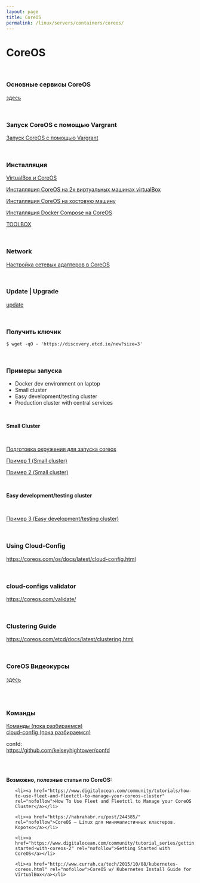 ```yaml
---
layout: page
title: CoreOS
permalink: /linux/servers/containers/coreos/
---
```


# CoreOS

<br/>

### Основные сервисы CoreOS

[здесь](/linux/servers/containers/coreos/services/)

<br/>

### Запуск CoreOS с помощью Vargrant

[Запуск CoreOS с помощью Vargrant](/linux/servers/containers/coreos/vagrant-coreos/)

<br/>

### Инсталляция

[VirtualBox и CoreOS](/linux/servers/containers/coreos/install/virtualbox-coreos/)

[Инсталляция CoreOS на 2х виртуальных машинах virtualBox](/linux/servers/containers/coreos/install/virtualbox-coreos-2-machines/)

[Инсталляция CoreOS на хостовую машину](/linux/servers/containers/coreos/install/on-host-machine/)

[Инсталляция Docker Compose на CoreOS](/linux/servers/containers/coreos/install/docker-compose/)

<!-- [Инсталляция Python на CoreOS](https://github.com/sysadm-ru/python-on-coreos/blob/master/install-python-on-coreos.sh) -->

[TOOLBOX](/linux/servers/containers/coreos/toolbox/)

<br/>

### Network

[Настройка сетевых адаптеров в CoreOS](/linux/servers/containers/coreos/network/)

<br/>

### Update | Upgrade

[update](/linux/servers/containers/coreos/update/)

<br/>

### Получить ключик

    $ wget -qO - 'https://discovery.etcd.io/new?size=3'

<!-- /	#	ip	-4	addr	|	grep	inet -->

<br/>

### Примеры запуска


-   Docker dev environment on laptop
-   Small cluster
-   Easy development/testing cluster
-   Production cluster with central services

<br/>

**Small Cluster**

<br/>

[Подготовка окружения для запуска coreos](/linux/servers/containers/coreos/example/env/)

[Пример 1 (Small cluster)](/linux/servers/containers/coreos/example/01/)

[Пример 2 (Small cluster)](/linux/servers/containers/coreos/example/02/)

<br/>

**Easy development/testing cluster**

<br/>


[Пример 3 (Easy development/testing cluster)](/linux/servers/containers/coreos/example/03/)

<br/>

### Using Cloud-Config

https://coreos.com/os/docs/latest/cloud-config.html

<br/>

### cloud-configs validator

https://coreos.com/validate/

<br/>

### Clustering Guide

https://coreos.com/etcd/docs/latest/clustering.html

<br/>

### CoreOS Видеокурсы

[здесь](/linux/servers/containers/coreos/video-courses/)

<br/>
<br/>

### Команды

[Команды (пока разбираемся)](/linux/servers/containers/coreos/commands/)  
[cloud-config (пока разбираемся)](/linux/servers/containers/coreos/cloud-config/)

confd:  
https://github.com/kelseyhightower/confd

<br/><br/>

**Возможно, полезные статьи по CoreOS:**

<ul>

    <li><a href="https://www.digitalocean.com/community/tutorials/how-to-use-fleet-and-fleetctl-to-manage-your-coreos-cluster" rel="nofollow">How To Use Fleet and Fleetctl to Manage your CoreOS Cluster</a></li>

    <li><a href="https://habrahabr.ru/post/244585/" rel="nofollow">CoreOS — Linux для минималистичных кластеров. Коротко</a></li>

    <li><a href="https://www.digitalocean.com/community/tutorial_series/getting-started-with-coreos-2" rel="nofollow">Getting Started with CoreOS</a></li>

    <li><a href="http://www.currah.ca/tech/2015/10/08/kubernetes-coreos.html" rel="nofollow">CoreOS w/ Kubernetes Install Guide for VirtualBox</a></li>

</ul>
